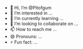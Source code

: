 - 👋 Hi, I’m @Pitofgum
- 👀 I’m interested in ...
- 🌱 I’m currently learning ...
- 💞️ I’m looking to collaborate on ...
- 📫 How to reach me ...
- 😄 Pronouns: ...
- ⚡ Fun fact: ...

<!---
Pitofgum/Pitofgum is a ✨ special ✨ repository because its `README.md` (this file) appears on your GitHub profile.
You can click the Preview link to take a look at your changes.
--->
